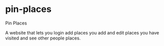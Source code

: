 # pin-places

Pin Places

A website that lets you login add places you add and edit places you have visited and see other people places.
